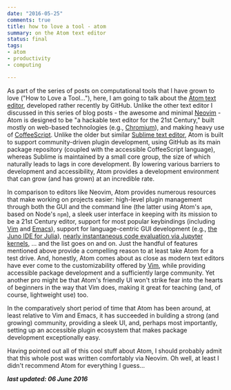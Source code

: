 ```yaml
---
date: "2016-05-25"
comments: true
title: how to love a tool - atom
summary: on the Atom text editor
status: final
tags:
- atom
- productivity
- computing

---
```


As part of the series of posts on computational tools that I have grown to love 
("How to Love a Tool..."), here, I am going to talk about the [Atom text
editor](https://atom.io/), developed rather recently by GitHub. Unlike the other
text editor I discussed in this series of blog posts - the awesome and minimal
[Neovim](https://neovim.io/) - Atom is designed to be "a hackable text editor
for the 21st Century," built mostly on web-based technologies (e.g.,
[Chromium](https://en.wikipedia.org/wiki/Chromium_(web_browser))), and making
heavy use of [CoffeeScript](http://coffeescript.org/). Unlike the older but
similar [Sublime text editor](https://www.sublimetext.com/), Atom is built to
support community-driven plugin development, using GitHub as its main package
repository (coupled with the accessible CoffeeScript language), whereas Sublime
is maintained by a small core group, the size of which naturally leads to lags
in core development. By lowering various barriers to development and
accessibility, Atom provides a development environment that can grow (and has
grown) at an incredible rate.

In comparison to editors like Neovim, Atom provides numerous resources that make
working on projects easier: high-level plugin management through both the GUI
and the command line (the latter using Atom's `apm`, based on Node's `npm`), a
sleek user interface in keeping with its mission to be a 21st Century editor,
support for most popular keybindings (including
[Vim](https://atom.io/packages/vim-mode) and
[Emacs](https://atom.io/packages/atomic-emacs)), support for language-centric
GUI development (e.g., [the Juno IDE for Julia](http://junolab.org/)),
[nearly instantaneous code evaluation via Jupyter
kernels](https://atom.io/packages/hydrogen), ... and the list goes on and on.
Just the handful of features mentioned above provide a compelling reason to at
least take Atom for a test drive. And, honestly, Atom comes about as close as
modern text editors have ever come to the customizability offered by
[Vim](http://www.vim.org/), while providing accessible package development and a
sufficiently large community. Yet another pro might be that Atom's friendly UI
won't strike fear into the hearts of beginners in the way that Vim does, making
it great for teaching (and, of course, lightweight use) too.

In the comparatively short period of time that Atom has been around, at least
relative to Vim and Emacs, it has succeeded in building a strong (and growing)
community, providing a sleek UI, and, perhaps most importantly, setting up an
accessible plugin ecosystem that makes package development exceptionally easy.

Having pointed out all of this cool stuff about Atom, I should probably admit
that this whole post was written comfortably via Neovim. Oh well, at least I
didn't recommend Atom for everything I guess...

**_last updated: 06 June 2016_**
